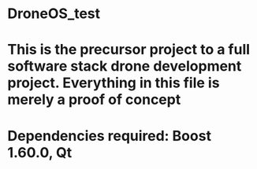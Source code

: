 # DroneOS_test
# This is the precursor project to a full software stack drone development project.  Everything in this file is merely a proof of concept
# Dependencies required: Boost 1.60.0, Qt
